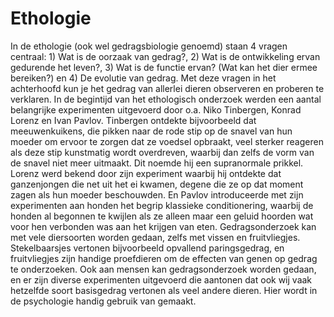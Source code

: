 # Ethologie
In de ethologie (ook wel gedragsbiologie genoemd) staan 4 vragen centraal: 1) Wat is de oorzaak van gedrag?, 2) Wat is de ontwikkeling ervan gedurende het leven?, 3) Wat is de functie ervan? (Wat kan het dier ermee bereiken?) en 4) De evolutie van gedrag. Met deze vragen in het achterhoofd kun je het gedrag van allerlei dieren observeren en proberen te verklaren. In de begintijd van het ethologisch onderzoek werden een aantal belangrijke experimenten uitgevoerd door o.a. Niko Tinbergen, Konrad Lorenz en Ivan Pavlov. Tinbergen ontdekte bijvoorbeeld dat meeuwenkuikens, die pikken naar de rode stip op de snavel van hun moeder om ervoor te zorgen dat ze voedsel opbraakt, veel sterker reageren als deze stip kunstmatig wordt overdreven, waarbij dan zelfs de vorm van de snavel niet meer uitmaakt. Dit noemde hij een supranormale prikkel. Lorenz werd bekend door zijn experiment waarbij hij ontdekte dat ganzenjongen die net uit het ei kwamen, degene die ze op dat moment zagen als hun moeder beschouwden. En Pavlov introduceerde met zijn experimenten aan honden het begrip klassieke conditionering, waarbij de honden al begonnen te kwijlen als ze alleen maar een geluid hoorden wat voor hen verbonden was aan het krijgen van eten. Gedragsonderzoek kan met vele diersoorten worden gedaan, zelfs met vissen en fruitvliegjes. Stekelbaarsjes vertonen bijvoorbeeld opvallend paringsgedrag, en fruitvliegjes zijn handige proefdieren om de effecten van genen op gedrag te onderzoeken. Ook aan mensen kan gedragsonderzoek worden gedaan, en er zijn diverse experimenten uitgevoerd die aantonen dat ook wij vaak hetzelfde soort basisgedrag vertonen als veel andere dieren. Hier wordt in de psychologie handig gebruik van gemaakt.
